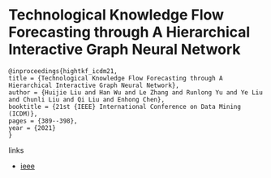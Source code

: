 # Technological Knowledge Flow Forecasting through A Hierarchical Interactive Graph Neural Network

```
@inproceedings{hightkf_icdm21,
title = {Technological Knowledge Flow Forecasting through A Hierarchical Interactive Graph Neural Network},
author = {Huijie Liu and Han Wu and Le Zhang and Runlong Yu and Ye Liu and Chunli Liu and Qi Liu and Enhong Chen},
booktitle = {21st {IEEE} International Conference on Data Mining (ICDM)},
pages = {389--398},
year = {2021}
}
```

links
- [ieee](https://ieeexplore.ieee.org/document/9679047/)
